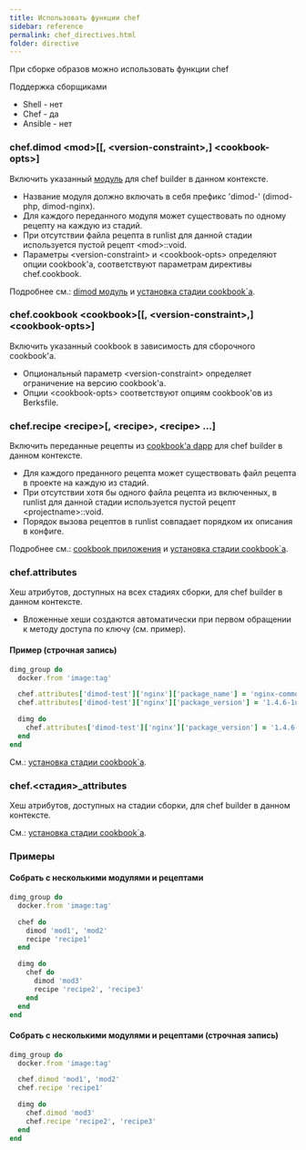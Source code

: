 ```yaml
---
title: Использовать функции chef
sidebar: reference
permalink: chef_directives.html
folder: directive
---
```


При сборке образов можно использовать функции chef

Поддержка сборщиками

- Shell - нет
- Chef - да
- Ansible - нет

### chef.dimod \<mod\>[[, \<version-constraint\>,] \<cookbook-opts\>]
Включить указанный [модуль](chef.html#dimod) для chef builder в данном контексте.

* Название модуля должно включать в себя префикс 'dimod-' (dimod-php, dimod-nginx).
* Для каждого переданного модуля может существовать по одному рецепту на каждую из стадий.
* При отсутствии файла рецепта в runlist для данной стадии используется пустой рецепт \<mod\>::void.
* Параметры \<version-constraint\> и \<cookbook-opts\> определяют опции cookbook'а, соответствуют параметрам директивы chef.cookbook.

Подробнее см.: [dimod модуль](chef.html#dimod) и [установка стадии cookbook\`а](chef.html#установка-стадии-cookbook’а).

### chef.cookbook \<cookbook\>[[, \<version-constraint\>,] \<cookbook-opts\>]
Включить указанный cookbook в зависимость для сборочного cookbook'а.

* Опциональный параметр \<version-constraint\> определяет ограничение на версию cookbook'а.
* Опции \<cookbook-opts\> соответствуют опциям cookbook'ов из Berksfile.

### chef.recipe \<recipe\>[, \<recipe\>, \<recipe\> ...]
Включить переданные рецепты из [cookbook'а dapp](chef.html#cookbook-dapp) для chef builder в данном контексте.

* Для каждого преданного рецепта может существовать файл рецепта в проекте на каждую из стадий.
* При отсутствии хотя бы одного файла рецепта из включенных, в runlist для данной стадии используется пустой рецепт \<projectname\>::void.
* Порядок вызова рецептов в runlist совпадает порядком их описания в конфиге.

Подробнее см.: [cookbook приложения](chef.html#cookbook-dapp) и [установка стадии cookbook\`а](chef.html#установка-стадии-cookbook’а).

### chef.attributes
Хеш атрибутов, доступных на всех стадиях сборки, для chef builder в данном контексте.

* Вложенные хеши создаются автоматически при первом обращении к методу доступа по ключу (см. пример).

#### Пример (строчная запись)

```ruby
dimg_group do
  docker.from 'image:tag'

  chef.attributes['dimod-test']['nginx']['package_name'] = 'nginx-common'
  chef.attributes['dimod-test']['nginx']['package_version'] = '1.4.6-1ubuntu3.5'

  dimg do
    chef.attributes['dimod-test']['nginx']['package_version'] = '1.4.6-1ubuntu3'
  end
end
```

См.: [установка стадии cookbook\`а](chef.html#установка-стадии-cookbook’а).

### chef.\<стадия\>_attributes
Хеш атрибутов, доступных на стадии сборки, для chef builder в данном контексте.

См.: [установка стадии cookbook\`а](chef.html#установка-стадии-cookbook’а).

### Примеры

#### Собрать с несколькими модулями и рецептами

```ruby
dimg_group do
  docker.from 'image:tag'

  chef do
    dimod 'mod1', 'mod2'
    recipe 'recipe1'
  end

  dimg do
    chef do
      dimod 'mod3'
      recipe 'recipe2', 'recipe3'
    end
  end
end
```

#### Собрать с несколькими модулями и рецептами (строчная запись)

```ruby
dimg_group do
  docker.from 'image:tag'

  chef.dimod 'mod1', 'mod2'
  chef.recipe 'recipe1'

  dimg do
    chef.dimod 'mod3'
    chef.recipe 'recipe2', 'recipe3'
  end
end
```
